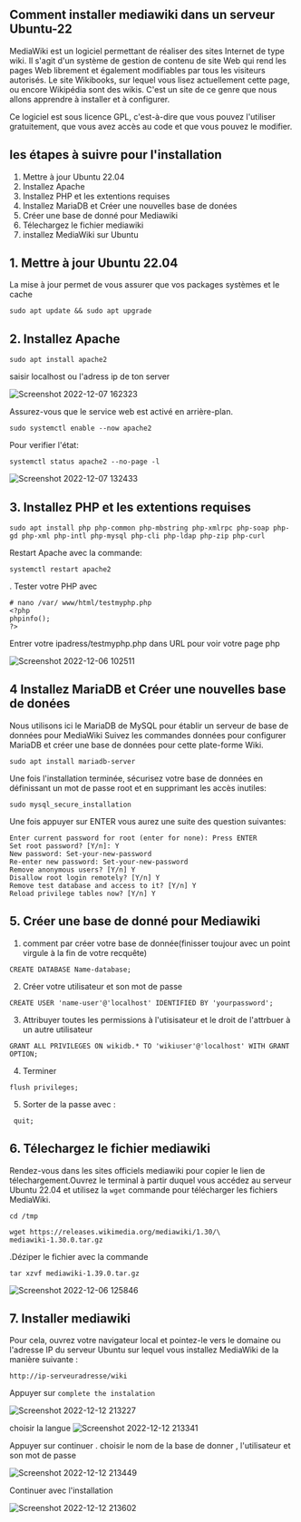 ## Comment installer mediawiki dans un serveur Ubuntu-22

MediaWiki est un logiciel permettant de réaliser des sites Internet de type wiki. Il s'agit d'un système de gestion de contenu de site Web qui rend les pages Web librement et également modifiables par tous les visiteurs autorisés. Le site Wikibooks, sur lequel vous lisez actuellement cette page, ou encore Wikipédia sont des wikis. C'est un site de ce genre que nous allons apprendre à installer et à configurer.

Ce logiciel est sous licence GPL, c'est-à-dire que vous pouvez l'utiliser gratuitement, que vous avez accès au code et que vous pouvez le modifier.

## les étapes à suivre pour l'installation


1. Mettre à jour Ubuntu 22.04
2. Installez Apache
3. Installez PHP et les extentions requises
4. Installez MariaDB et Créer une nouvelles base de donées
5. Créer une base de donné pour Mediawiki
6. Télechargez le fichier mediawiki
7. installez MediaWiki sur Ubuntu

## 1.  Mettre à jour Ubuntu 22.04

La mise à jour permet de vous assurer que vos packages systèmes et le cache 

```
sudo apt update && sudo apt upgrade
```
## 2.  Installez Apache

```
sudo apt install apache2
```
saisir localhost ou l'adress ip de ton server
 
 ![Screenshot 2022-12-07 162323](https://user-images.githubusercontent.com/105461057/206300174-493984c9-26f1-472b-b05c-1b1c237a877f.png)



Assurez-vous que le service web est activé en arrière-plan.

```
sudo systemctl enable --now apache2
```
Pour verifier l'état:

```
systemctl status apache2 --no-page -l
```

![Screenshot 2022-12-07 132433](https://user-images.githubusercontent.com/105461057/206271420-b3754ce0-bf85-4d93-85d6-0f8adb519614.png)

## 3. Installez PHP et les extentions requises

```
sudo apt install php php-common php-mbstring php-xmlrpc php-soap php-gd php-xml php-intl php-mysql php-cli php-ldap php-zip php-curl
```
Restart Apache avec la commande:
```
systemctl restart apache2
```
. Tester votre PHP avec
```
# nano /var/ www/html/testmyphp.php
<?php
phpinfo();
?>
```
Entrer votre ipadress/testmyphp.php dans URL pour voir votre page php

![Screenshot 2022-12-06 102511](https://user-images.githubusercontent.com/105461057/206275725-bcdafa5d-1b4a-46ec-916e-86a49349f914.png)


## 4 Installez MariaDB et Créer une nouvelles base de donées

Nous utilisons ici le MariaDB de MySQL pour établir un serveur de base de données pour MediaWiki
Suivez les commandes données pour configurer MariaDB et créer une base de données pour cette plate-forme Wiki.

```
sudo apt install mariadb-server
```
Une fois l'installation terminée, sécurisez votre base de données en définissant un mot de passe root et en supprimant les accès inutiles:
```
sudo mysql_secure_installation
```
Une fois appuyer sur ENTER vous aurez une suite des question suivantes:

```
Enter current password for root (enter for none): Press ENTER
Set root password? [Y/n]: Y
New password: Set-your-new-password
Re-enter new password: Set-your-new-password
Remove anonymous users? [Y/n] Y
Disallow root login remotely? [Y/n] Y
Remove test database and access to it? [Y/n] Y
Reload privilege tables now? [Y/n] Y
```
## 5. Créer une base de donné pour Mediawiki

1. comment par créer votre base de donnée(finisser toujour avec un point virgule à la fin de votre recquête)
```
CREATE DATABASE Name-database;
```
2. Créer votre utilisateur et son mot de passe
```
CREATE USER 'name-user'@'localhost' IDENTIFIED BY 'yourpassword';
```
3. Attribuyer toutes les permissions à l'utisisateur et le droit de l'attrbuer à un autre utilisateur
```
GRANT ALL PRIVILEGES ON wikidb.* TO 'wikiuser'@'localhost' WITH GRANT OPTION;
```
4. Terminer
```
flush privileges;
```
5. Sorter de la passe avec :
 ```
  quit;
 ```
## 6. Télechargez le fichier mediawiki

Rendez-vous dans les sites officiels mediawiki pour copier le lien de télechargement.Ouvrez le terminal  à partir duquel vous accédez au serveur Ubuntu 22.04 et utilisez la ```wget``` commande pour télécharger les fichiers MediaWiki.

```
cd /tmp
```

```
wget https://releases.wikimedia.org/mediawiki/1.30/\
mediawiki-1.30.0.tar.gz
```

.Déziper le fichier avec la commande
```
tar xzvf mediawiki-1.39.0.tar.gz
```

![Screenshot 2022-12-06 125846](https://user-images.githubusercontent.com/105461057/206285620-359b088b-403b-4f78-bf48-262df409172d.png)

## 7. Installer mediawiki

Pour cela, ouvrez votre navigateur local et pointez-le vers le domaine ou l'adresse IP du serveur Ubuntu sur lequel vous installez MediaWiki de la manière suivante :

```
http://ip-serveuradresse/wiki
```

Appuyer sur ```complete the instalation```

![Screenshot 2022-12-12 213227](https://user-images.githubusercontent.com/105461057/207216615-10cffbed-4b8a-4ab4-b4c2-94ea7c1d6b23.png)



choisir la langue 
![Screenshot 2022-12-12 213341](https://user-images.githubusercontent.com/105461057/207216319-b3849b89-3c6c-43de-b298-48a874fd0eed.png)



Appuyer sur continuer . choisir le nom de la base de donner , l'utilisateur et son mot de passe

![Screenshot 2022-12-12 213449](https://user-images.githubusercontent.com/105461057/207216992-533b5af0-a55d-48d2-bd52-ae3a1ec3451b.png)


Continuer avec l'installation

![Screenshot 2022-12-12 213602](https://user-images.githubusercontent.com/105461057/207217103-5344aab0-0d86-4d8c-a949-283df14ae1c7.png)




